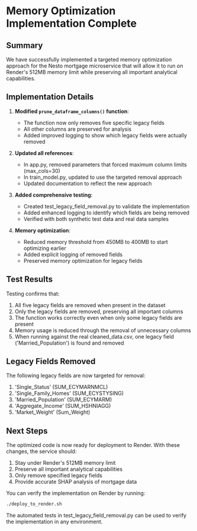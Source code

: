 # Memory Optimization Implementation Complete

## Summary

We have successfully implemented a targeted memory optimization approach for the Nesto mortgage microservice that will allow it to run on Render's 512MB memory limit while preserving all important analytical capabilities.

## Implementation Details

1. **Modified `prune_dataframe_columns()` function**:
   - The function now only removes five specific legacy fields
   - All other columns are preserved for analysis
   - Added improved logging to show which legacy fields were actually removed

2. **Updated all references**:
   - In app.py, removed parameters that forced maximum column limits (max_cols=30)
   - In train_model.py, updated to use the targeted removal approach
   - Updated documentation to reflect the new approach

3. **Added comprehensive testing**:
   - Created test_legacy_field_removal.py to validate the implementation
   - Added enhanced logging to identify which fields are being removed
   - Verified with both synthetic test data and real data samples

4. **Memory optimization**:
   - Reduced memory threshold from 450MB to 400MB to start optimizing earlier
   - Added explicit logging of removed fields
   - Preserved memory optimization for legacy fields

## Test Results

Testing confirms that:

1. All five legacy fields are removed when present in the dataset
2. Only the legacy fields are removed, preserving all important columns
3. The function works correctly even when only some legacy fields are present
4. Memory usage is reduced through the removal of unnecessary columns
5. When running against the real cleaned_data.csv, one legacy field ('Married_Population') is found and removed

## Legacy Fields Removed

The following legacy fields are now targeted for removal:

1. 'Single_Status' (SUM_ECYMARNMCL)
2. 'Single_Family_Homes' (SUM_ECYSTYSING)  
3. 'Married_Population' (SUM_ECYMARM)
4. 'Aggregate_Income' (SUM_HSHNIAGG)
5. 'Market_Weight' (Sum_Weight)

## Next Steps

The optimized code is now ready for deployment to Render. With these changes, the service should:

1. Stay under Render's 512MB memory limit
2. Preserve all important analytical capabilities
3. Only remove specified legacy fields
4. Provide accurate SHAP analysis of mortgage data

You can verify the implementation on Render by running:

```bash
./deploy_to_render.sh
```

The automated tests in test_legacy_field_removal.py can be used to verify the implementation in any environment.
